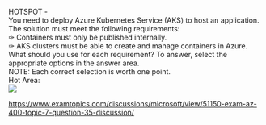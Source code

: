 HOTSPOT -<br/>You need to deploy Azure Kubernetes Service (AKS) to host an application. The solution must meet the following requirements:<br/>✑ Containers must only be published internally.<br/>✑ AKS clusters must be able to create and manage containers in Azure.<br/>What should you use for each requirement? To answer, select the appropriate options in the answer area.<br/>NOTE: Each correct selection is worth one point.<br/>Hot Area:<br/><img src="https://www.examtopics.com/assets/media/exam-media/04257/0032100001.png" class="in-exam-image"/><br/><p><a href="https://www.examtopics.com/discussions/microsoft/view/51150-exam-az-400-topic-7-question-35-discussion/">https://www.examtopics.com/discussions/microsoft/view/51150-exam-az-400-topic-7-question-35-discussion/</a></p><script src="https://giscus.app/client.js"                    data-repo="azsamples/az204"                    data-repo-id="R_kgDOMRXzDQ"                    data-category="General"                    data-category-id="DIC_kwDOMRXzDc4Cgi27"                    data-mapping="pathname"                    data-strict="0"                    data-reactions-enabled="0"                    data-emit-metadata="0"                    data-input-position="bottom"                    data-theme="preferred_color_scheme"                    data-lang="en"                    crossorigin="anonymous"                    async>                    </script>